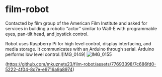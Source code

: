 # film-robot

Contacted by film group of the American Film Institute and asked for services in building a robotic “actor” similar to Wall-E with programmable eyes, pan-tilt head, and joystick control.

Robot uses Raspberry Pi for high level control, display interfacing, and media storage. It communicates with an Arduino through serial. Arduino performs low level control.![IMG_0149]
![IMG_0155](https://github.com/mkuznets23/film-robot/assets/77693398/81269020-8e61-407d-b904-12c16a8e3a80)

(https://github.com/mkuznets23/film-robot/assets/77693398/7c686fd0-5222-4f04-8c7e-e9716a9a8974)
